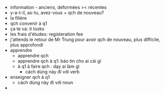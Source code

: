 - information - anciens, déformées >< récentes
- y-a-t-il, as-tu, avez-vous + qch de nouveau?
- la filière
- qch convenir à q1
- ça te va: it looks
- les frais d'études: registeration fee
- j'attends le retour de Mr Trung pour avoir qch de nouveau, plus difficile, plus approfondi
- apprendre
	- apprendre qch
	- apprendre qch à q1: báo tin cho ai cái gì
	- à q1 à faire qch : dạy ai làm gì
		- cách dùng này đi với verb
- enseigner qch  à q1
	- cách dùng này đi với noun
-